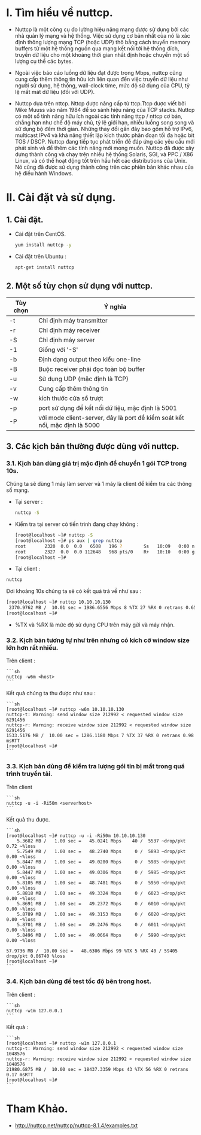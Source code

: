 # I. Tìm hiểu về nuttcp.

- Nuttcp là một công cụ đo lường hiệu năng mạng được sử dụng bởi các nhà quản lý mạng và hệ thống. Việc sử dụng cơ bản nhất của nó là xác định thông lượng mạng TCP (hoặc UDP) thô bằng cách truyền memory buffers từ một hệ thống nguồn qua mạng kết nối tới hệ thống đích, truyền dữ liệu cho một khoảng thời gian nhất định hoặc chuyển một số lượng cụ thể các bytes.

- Ngoài việc báo cáo luồng dữ liệu đạt được trong Mbps, nuttcp cũng cung cấp thêm thông tin hữu ích liên quan đến việc truyền dữ liệu như người sử dụng, hệ thống, wall-clock time, mức độ sử dụng của CPU, tỷ lệ mất mát dữ liệu (đối với UDP).

- Nuttcp dựa trên nttcp. Nttcp được nâng cấp từ ttcp.Ttcp được viết bởi Mike Muuss vào năm 1984 để so sánh hiệu năng của TCP stacks. Nuttcp có một số tính năng hữu ích ngoài các tính năng ttcp / nttcp cơ bản, chẳng hạn như chế độ máy chủ, tỷ lệ giới hạn, nhiều luồng song song và sử dụng bộ đếm thời gian. Những thay đổi gần đây bao gồm hỗ trợ IPv6, multicast IPv4 và khả năng thiết lập kích thước phân đoạn tối đa hoặc bit TOS / DSCP. Nuttcp đang tiếp tục phát triển để đáp ứng các yêu cầu mới phát sinh và để thêm các tính năng mới mong muốn. Nuttcp đã được xây dựng thành công và chạy trên nhiều hệ thống Solaris, SGI, và PPC / X86 Linux, và có thể hoạt động tốt trên hầu hết các distributions của Unix. Nó cũng đã được sử dụng thành công trên các phiên bản khác nhau của hệ điều hành Windows.

# II. Cài đặt và sử dụng.

## 1. Cài đặt.
- Cài đặt trên CentOS.

    ```sh
    yum install nuttcp -y
    ```

- Cài đặt trên Ubuntu :

    ```sh
    apt-get install nuttcp
    ```

## 2. Một số tùy chọn sử dụng với nuttcp.

| Tùy chọn | Ý nghĩa |
|---------|--------------|
| -t | Chỉ định máy transmitter |
| -r | Chỉ định máy receiver |
| -S | Chỉ định máy server |
| -1 | Giống với '-S' |
| -b | Định dạng output theo kiểu one-line |
| -B | Buộc receiver phải đọc toàn bộ buffer |
| -u | Sử dụng UDP (mặc định là TCP) |
| -v | Cung cấp thêm thông tin |
| -w | kích thước cửa sổ trượt |
| -p | port sử dụng để kết nối dữ liệu, mặc định là 5001 |
| -P | với mode client-server, đây là port để kiểm soát kết nối, mặc định là 5000 |

## 3. Các kịch bản thường được dùng với nuttcp.

### 3.1. Kịch bản dùng giá trị mặc định để chuyển 1 gói TCP trong 10s.

Chúng ta sẽ dùng 1 máy làm server và 1 máy là client để kiểm tra các thông số mạng.

- Tại server :

    ```sh
    nuttcp -S
    ```

- Kiểm tra tại server có tiến trình đang chạy không :

    ```sh
    [root@localhost ~]# nuttcp -S
    [root@localhost ~]# ps aux | grep nuttcp
    root       2320  0.0  0.0   6508   196 ?        Ss   10:09   0:00 nuttcp -S
    root       2327  0.0  0.0 112648   968 pts/0    R+   10:10   0:00 grep --color=auto nuttcp
    [root@localhost ~]#
    ```

- Tại client :

```sh
nuttcp 
```

Đơi khoảng 10s chúng ta sẽ có kết quả trả về như sau :

```sh
[root@localhost ~]# nuttcp 10.10.10.130
 2370.9762 MB /  10.01 sec = 1986.6556 Mbps 8 %TX 27 %RX 0 retrans 0.65 msRTT
[root@localhost ~]#
```

- %TX và %RX là mức độ sử dụng CPU trên máy gửi và máy nhận.

### 3.2. Kịch bản tương tự như trên nhưng có kích cỡ window size lớn hơn rất nhiều.

Trên client  :

    ```sh
    nuttcp -w6m <host>
    ```

Kết quả chúng ta thu được như sau :

    ```sh
    [root@localhost ~]# nuttcp -w6m 10.10.10.130
    nuttcp-t: Warning: send window size 212992 < requested window size 6291456
    nuttcp-r: Warning: receive window size 212992 < requested window size 6291456
    1533.5176 MB /  10.00 sec = 1286.1180 Mbps 7 %TX 37 %RX 0 retrans 0.98 msRTT
    [root@localhost ~]#
    ```

### 3.3. Kịch bản dùng để kiểm tra lượng gói tin bị mất trong quá trình truyền tải.

Trên client

    ```sh
    nuttcp -u -i -Ri50m <serverhost>
    ```

Kết quả thu được.

    ```sh
    [root@localhost ~]# nuttcp -u -i -Ri50m 10.10.10.130
        5.3682 MB /   1.00 sec =   45.0241 Mbps    40 /  5537 ~drop/pkt  0.72 ~%loss
        5.7549 MB /   1.00 sec =   48.2740 Mbps     0 /  5893 ~drop/pkt  0.00 ~%loss
        5.8447 MB /   1.00 sec =   49.0280 Mbps     0 /  5985 ~drop/pkt  0.00 ~%loss
        5.8447 MB /   1.00 sec =   49.0306 Mbps     0 /  5985 ~drop/pkt  0.00 ~%loss
        5.8105 MB /   1.00 sec =   48.7481 Mbps     0 /  5950 ~drop/pkt  0.00 ~%loss
        5.8818 MB /   1.00 sec =   49.3324 Mbps     0 /  6023 ~drop/pkt  0.00 ~%loss
        5.8691 MB /   1.00 sec =   49.2372 Mbps     0 /  6010 ~drop/pkt  0.00 ~%loss
        5.8789 MB /   1.00 sec =   49.3153 Mbps     0 /  6020 ~drop/pkt  0.00 ~%loss
        5.8701 MB /   1.00 sec =   49.2476 Mbps     0 /  6011 ~drop/pkt  0.00 ~%loss
        5.8496 MB /   1.00 sec =   49.0664 Mbps     0 /  5990 ~drop/pkt  0.00 ~%loss

    57.9736 MB /  10.00 sec =   48.6306 Mbps 99 %TX 5 %RX 40 / 59405 drop/pkt 0.06740 %loss
    [root@localhost ~]#
    ```

### 3.4. Kịch bản dùng để test tốc độ bên trong host.

Trên client :

    ```sh
    nuttcp -w1m 127.0.0.1
    ```

Kết quả :

    ```sh
    [root@localhost ~]# nuttcp -w1m 127.0.0.1
    nuttcp-t: Warning: send window size 212992 < requested window size 1048576
    nuttcp-r: Warning: receive window size 212992 < requested window size 1048576
    21980.6875 MB /  10.00 sec = 18437.3359 Mbps 43 %TX 56 %RX 0 retrans 0.17 msRTT
    [root@localhost ~]#
    ```

# Tham Khảo.

- http://nuttcp.net/nuttcp/nuttcp-8.1.4/examples.txt
